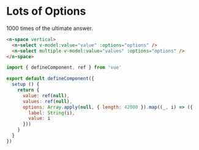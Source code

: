 # Lots of Options

1000 times of the ultimate answer.

```html
<n-space vertical>
  <n-select v-model:value="value" :options="options" />
  <n-select multiple v-model:value="values" :options="options" />
</n-space>
```

```js
import { defineComponent, ref } from 'vue'

export default defineComponent({
  setup () {
    return {
      value: ref(null),
      values: ref(null),
      options: Array.apply(null, { length: 42000 }).map((_, i) => ({
        label: String(i),
        value: i
      }))
    }
  }
})
```

